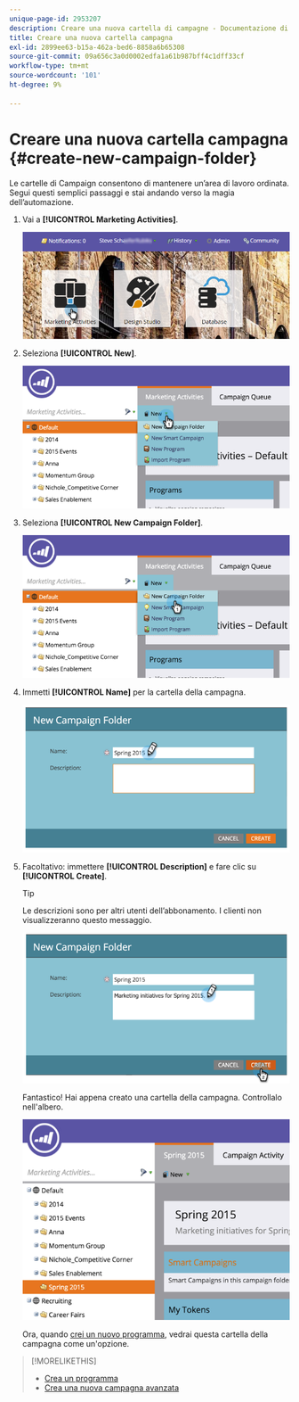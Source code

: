 ```yaml
---
unique-page-id: 2953207
description: Creare una nuova cartella di campagne - Documentazione di Marketo - Documentazione del prodotto
title: Creare una nuova cartella campagna
exl-id: 2899ee63-b15a-462a-bed6-8858a6b65308
source-git-commit: 09a656c3a0d0002edfa1a61b987bff4c1dff33cf
workflow-type: tm+mt
source-wordcount: '101'
ht-degree: 9%

---
```


# Creare una nuova cartella campagna {#create-new-campaign-folder}

Le cartelle di Campaign consentono di mantenere un’area di lavoro ordinata. Segui questi semplici passaggi e stai andando verso la magia dell’automazione.

1. Vai a **[!UICONTROL Marketing Activities]**.

   ![](assets/login-marketing-activities.png)

1. Seleziona **[!UICONTROL New]**.

   ![](assets/image2015-2-25-7-3a57-3a18.png)

1. Seleziona **[!UICONTROL New Campaign Folder]**.

   ![](assets/image2015-2-25-7-3a58-3a15.png)

1. Immetti **[!UICONTROL Name]** per la cartella della campagna.

   ![](assets/image2015-2-25-8-3a0-3a20.png)

1. Facoltativo: immettere **[!UICONTROL Description]** e fare clic su **[!UICONTROL Create]**.

   >[!TIP]
   >
   >Le descrizioni sono per altri utenti dell’abbonamento. I clienti non visualizzeranno questo messaggio.

   ![](assets/image2015-2-25-8-3a9-3a3.png)

   Fantastico! Hai appena creato una cartella della campagna. Controllalo nell&#39;albero.

   ![](assets/image2015-2-25-8-3a10-3a29.png)

   Ora, quando [crei un nuovo programma](/help/marketo/product-docs/core-marketo-concepts/programs/creating-programs/create-a-program.md), vedrai questa cartella della campagna come un&#39;opzione.

>[!MORELIKETHIS]
>
>* [Crea un programma](/help/marketo/product-docs/core-marketo-concepts/programs/creating-programs/create-a-program.md)
>* [Crea una nuova campagna avanzata](/help/marketo/product-docs/core-marketo-concepts/smart-campaigns/creating-a-smart-campaign/create-a-new-smart-campaign.md)
